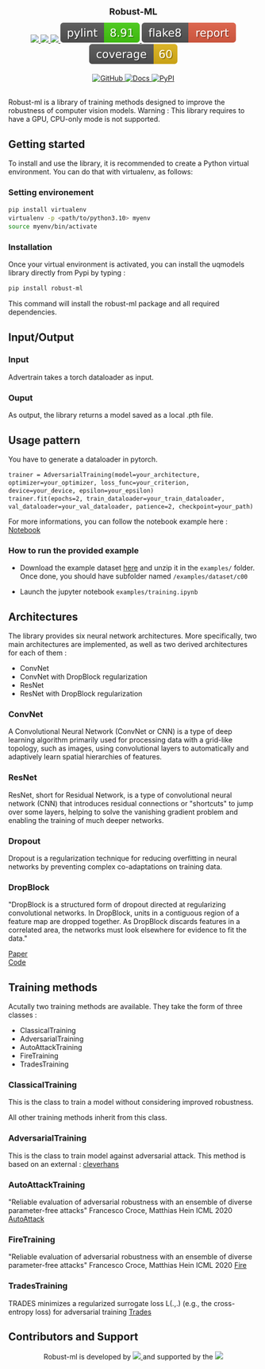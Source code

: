 <div align="center">
    <h1 style="font-size: large; font-weight: bold;">Robust-ML</h1>
</div><div align="center">
	<a href="#">
        <img src="https://img.shields.io/badge/Python-3.9%20--%203.10-blue">
    </a>
    <a href="#">
        <img src="https://img.shields.io/badge/GPU-Required-red">
    </a>
    <a href="#">
        <img src="https://img.shields.io/badge/Requires-CUDA-blue">
    </a>
    </a>
	<a href="_static/pylint/pylint.txt">
        <img src="_static/pylint/pylint.svg" alt="Pylint Score">
    </a>
    <a href="_static/flake8/index.html">
        <img src="_static/flake8/flake8.svg" alt="Flake8 Report">
    </a>
	<a href="_static/coverage/index.html">
        <img src="_static/coverage/coverage.svg" alt="Coverage report">
    </a>
</div>

<br>
<div align="center">
    <a href="https://github.com/IRT-SystemX/robust-ml">
        <img src="https://img.shields.io/badge/GitHub-Repository-181717?logo=github" alt="GitHub">
    </a>
    <a href="https://irt-systemx.github.io/robust-ml/">
        <img src="https://img.shields.io/badge/Online%20Documentation-available-0A66C2?logo=readthedocs&logoColor=white" alt="Docs">
    </a>
    <a href="https://pypi.org/project/robust-ml/">
        <img src="https://img.shields.io/pypi/v/robust-ml?color=blue&label=PyPI&logo=pypi&logoColor=white" alt="PyPI">
    </a>
</div>

<br>

Robust-ml is a library of training methods designed to improve the robustness of computer vision models.
Warning : This library requires to have a GPU, CPU-only mode is not supported.
## Getting started

To install and use the library, it is recommended to create a Python virtual environment. You can do that with virtualenv, as follows:

### Setting environement
```bash
pip install virtualenv
virtualenv -p <path/to/python3.10> myenv
source myenv/bin/activate
```
### Installation
Once your virtual environment is activated, you can install the uqmodels library directly from Pypi by typing :

```bash
pip install robust-ml
```

This command will install the robust-ml package and all required dependencies.

## Input/Output

### Input

Advertrain takes a torch dataloader as input.

### Ouput

As output, the library returns a model saved as a local .pth file.

## Usage pattern

You have to generate a dataloader in pytorch.

```
trainer = AdversarialTraining(model=your_architecture, optimizer=your_optimizer, loss_func=your_criterion, device=your_device, epsilon=your_epsilon)
trainer.fit(epochs=2, train_dataloader=your_train_dataloader, val_dataloader=your_val_dataloader, patience=2, checkpoint=your_path)
```

For more informations, you can follow the notebook example here :
[Notebook](examples/training.ipynb)

### How to run the provided example

- Download the example dataset [here](http://minio-storage.apps.confianceai-public.irtsysx.fr/ml-models/robust-ml-dataset.zip)
and unzip it in the ```examples/``` folder. Once done, you should have subfolder named ```/examples/dataset/c00``` 

- Launch the jupyter notebook ```examples/training.ipynb```

## Architectures

The library provides six neural network architectures. More specifically, two main architectures are implemented, as well as two derived architectures for each of them :

- ConvNet
- ConvNet with DropBlock regularization
- ResNet
- ResNet with DropBlock regularization

### ConvNet

A Convolutional Neural Network (ConvNet or CNN) is a type of deep learning algorithm primarily used for processing data with a grid-like topology, such as images, using convolutional layers to automatically and adaptively learn spatial hierarchies of features.

### ResNet

ResNet, short for Residual Network, is a type of convolutional neural network (CNN) that introduces residual connections or "shortcuts" to jump over some layers, helping to solve the vanishing gradient problem and enabling the training of much deeper networks.

### Dropout

Dropout is a regularization technique for reducing overfitting in neural networks by preventing complex co-adaptations on training data.

### DropBlock

"DropBlock is a structured form of dropout directed at regularizing convolutional networks. In DropBlock, units in a contiguous region of a feature map are dropped together. As DropBlock discards features in a correlated area, the networks must look elsewhere for evidence to fit the data."

[Paper](https://arxiv.org/abs/1810.12890v1) \
[Code](https://github.com/miguelvr/dropblock/blob/7fb8fbfcb197a4bb57dc9193bcd6f375ff683f85/dropblock/dropblock.py#L6)

## Training methods

Acutally two training methods are available. They take the form of three classes :

- ClassicalTraining
- AdversarialTraining
- AutoAttackTraining
- FireTraining
- TradesTraining

### ClassicalTraining

This is the class to train a model without considering improved robustness.

All other training methods inherit from this class.

### AdversarialTraining

This is the class to train model against adversarial attack. This method is based on an external :
[cleverhans](https://github.com/cleverhans-lab/cleverhans)

### AutoAttackTraining

"Reliable evaluation of adversarial robustness with an ensemble of diverse parameter-free attacks"
Francesco Croce, Matthias Hein
ICML 2020
[AutoAttack](https://github.com/fra31/auto-attack)

### FireTraining

"Reliable evaluation of adversarial robustness with an ensemble of diverse parameter-free attacks"
Francesco Croce, Matthias Hein
ICML 2020
[Fire](https://github.com/MarinePICOT/Adversarial-Robustness-via-Fisher-Rao-Regularization/blob/main/src/losses.py)

### TradesTraining

TRADES minimizes a regularized surrogate loss L(.,.) (e.g., the cross-entropy loss) for adversarial training
[Trades](https://github.com/yaodongyu/TRADES)

## Contributors and Support

<p align="center">
  Robust-ml is developed by  
  <a href="https://www.irt-systemx.fr/en/" title="IRT SystemX">
   <img src="https://www.irt-systemx.fr/wp-content/uploads/2013/03/system-x-logo.jpeg"  height="70">
  </a>and supported by the 
<a href="https://www.trustworthy-ai-foundation.eu/" title="European Trustworthy AI association">
<img src="https://media.licdn.com/dms/image/v2/D4E0BAQGzfvLxz3sS8Q/company-logo_200_200/B4EZfkq1KLHwAI-/0/1751888122857/european_trustworthy_ai_foundation_logo?e=1759968000&v=beta&t=L2BNgzJNtZeWxHyrU_8Ap3VhrJ_9MdZmh-75IDQIMDc"  height="90">
</a>
</p>

